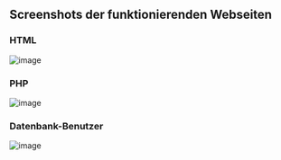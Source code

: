 ## Screenshots der funktionierenden Webseiten
### HTML
![image](https://github.com/user-attachments/assets/bdbc4a30-5873-4602-9193-bfa52c74a813)

### PHP
![image](https://github.com/user-attachments/assets/d16f297a-8430-4c7e-aa12-5ea2c4e224b3)

### Datenbank-Benutzer

![image](https://github.com/user-attachments/assets/f101bfd5-5955-423c-9eb6-61c17b9c432c)

